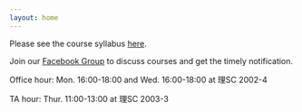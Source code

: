 ```yaml
---
layout: home
---
```

Please see the course syllabus [here](/nsysu-math106A/static_files/presentations/course_outline.pdf).

Join our [Facebook Group](https://www.facebook.com/groups/810413443561321) to discuss courses and get the timely notification.

Office hour: Mon. 16:00-18:00 and Wed. 16:00-18:00 at 理SC 2002-4

TA hour: Thur. 11:00-13:00 at 理SC 2003-3
